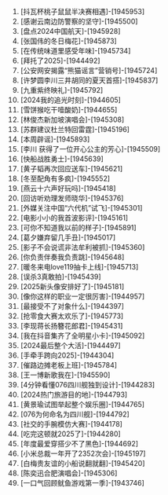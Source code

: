 
1. [抖瓦杯桃子鼠鼠半决赛相遇]-[1945953]
1. [感谢云南边防警察的坚守]-[1945500]
1. [盘点2024中国航天]-[1945928]
1. [张国伟的冬日梅花]-[1945873]
1. [在传统味道里感受年味]-[1945734]
1. [拜托了2025]-[1944492]
1. [公安网安揭露“熊猫谣言”营销号]-[1945724]
1. [许梦圆李川三井胡同的夏天首搭]-[1945837]
1. [九重紫终映礼]-[1945792]
1. [2024我的追光时刻]-[1944605]
1. [雪饼猴吃干噎酸奶]-[1944655]
1. [林俊杰新加坡演唱会]-[1945308]
1. [苏群建议杜兰特回雷霆]-[1945196]
1. [本周辟谣]-[1945893]
1. [李川 获得了一位开心公主的芳心]-[1945509]
1. [快船战胜勇士]-[1945639]
1. [黄子韬再次回应送车]-[1945621]
1. [冬至配角有多疯]-[1945552]
1. [燕云十六声好玩吗]-[1945418]
1. [回访听劝理发师晓华]-[1945376]
1. [外媒关注中国“六代机”试飞]-[1945301]
1. [电影小小的我首波影评]-[1945161]
1. [可你不知道我以前的样子]-[1945891]
1. [葛夕嫌弃留几手丑]-[1945017]
1. [影子不会说谎非法牟利被抓]-[1945360]
1. [你负责伴奏我负责跳]-[1945648]
1. [暖冬来电love119抽卡上线]-[1945713]
1. [误杀3真敢拍]-[1945439]
1. [2025新头像安排好了]-[1945181]
1. [像你这样的职业一定很厉害]-[1944957]
1. [最接受不了对象什么]-[1944397]
1. [抢零食大赛太欢乐了]-[1945773]
1. [李现蒋长扬簪花郎君]-[1945431]
1. [我在抖音集齐了全明星小卡]-[1945092]
1. [2024最后整个大活]-[1944497]
1. [手牵手跨向2025]-[1944304]
1. [催路边摊老板上班]-[1945784]
1. [王一博新歌我在]-[1945590]
1. [4分钟看懂076四川舰独到设计]-[1944283]
1. [2024热门旅游目的地]-[1944793]
1. [黄景瑜试图举起整个娱乐圈]-[1944765]
1. [076为何命名为四川舰]-[1944792]
1. [社交的手腕模仿大赛]-[1944178]
1. [吃完这顿就2025了]-[1944280]
1. [年度最爱穿搭少不了黑色]-[1944692]
1. [小米总裁一年开了2352次会]-[1945197]
1. [白梅贵友谊的小船说翻就翻]-[1945420]
1. [陈奕迅合肥演唱会]-[1945306]
1. [一口气回顾鱿鱼游戏第一季]-[1943746]